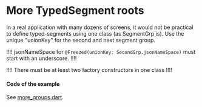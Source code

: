 # More TypedSegment roots

In a real application with many dozens of screens, it would not be practical to define typed-segments using one class (as SegmentGrp is).
Use the unique "unionKey" for the second and next segment group.

!!!! jsonNameSpace for ```@Freezed(unionKey: SecondGrp.jsonNameSpace)``` must start with an underscore. !!!!

!!!! There must be at least two factory constructors in one class !!!!

#### Code of the example

See [more_groups.dart](https://github.com/PavelPZ/riverpod_navigator/blob/main/examples/doc/lib/src/more_groups.dart).